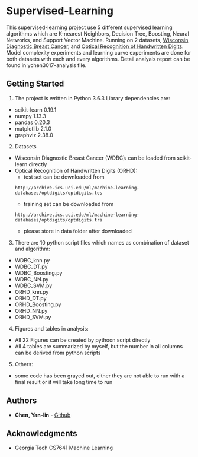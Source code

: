 # Supervised-Learning

This supervised-learning project use 5 different supervised learning algorithms which are K-nearest Neighbors, Decision Tree, Boosting, Neural Networks, and Support Vector Machine. Running on 2 datasets, [Wisconsin Diagnostic Breast Cancer](http://archive.ics.uci.edu/ml/datasets/Breast+Cancer+Wisconsin+%28Diagnostic%29), and [Optical Recognition of Handwritten Digits](http://archive.ics.uci.edu/ml/datasets/optical+recognition+of+handwritten+digits). Model complexity experiments and learning curve experiments are done for both datasets with each and every algorithms. Detail analyais report can be found in ychen3017-analysis file.

## Getting Started

1. The project is written in Python 3.6.3 Library dependencies are: 
- scikit-learn 0.19.1
- numpy 1.13.3
- pandas 0.20.3
- matplotlib 2.1.0
- graphviz 2.38.0

2. Datasets
- Wisconsin Diagnostic Breast Cancer (WDBC): can be loaded from scikit-learn directly
- Optical Recognition of Handwritten Digits (ORHD): 
	- test set can be downloaded from 
  ```
  http://archive.ics.uci.edu/ml/machine-learning-databases/optdigits/optdigits.tes
  ```
	- training set can be downloaded from 
  ```
  http://archive.ics.uci.edu/ml/machine-learning-databases/optdigits/optdigits.tra
  ```
	- please store in data folder after downloaded 

3. There are 10 python script files which names as combination of dataset and algorithm:
- WDBC_knn.py
- WDBC_DT.py
- WDBC_Boosting.py
- WDBC_NN.py
- WDBC_SVM.py
- ORHD_knn.py
- ORHD_DT.py
- ORHD_Boosting.py
- ORHD_NN.py
- ORHD_SVM.py

4. Figures and tables in analysis:
- All 22 Figures can be created by pythoon script directly
- All 4 tables are summarized by myself, but the number in all columns can be derived from python scripts


5. Others:
- some code has been grayed out, either they are not able to run with a final result or it will take long time to run






## Authors

* **Chen, Yan-lin** - [Github](https://github.com/ylc0006)


## Acknowledgments

* Georgia Tech CS7641 Machine Learning

